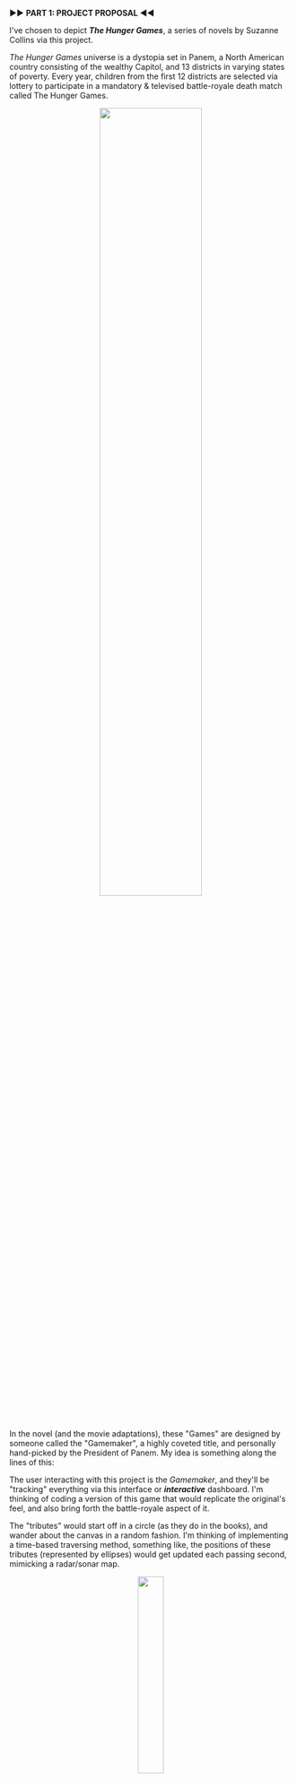 ▶️▶️ **PART 1: PROJECT PROPOSAL** ◀️◀️

I've chosen to depict ***The Hunger Games***, a series of novels by Suzanne Collins via this project.

*The Hunger Games* universe is a dystopia set in Panem, a North American country consisting of the wealthy Capitol, and 13 districts in varying states of poverty. Every year, children from the first 12 districts are selected via lottery to participate in a mandatory & televised battle-royale death match called The Hunger Games.

<p align= "center">
<img src= "./HungerGames_Poster.jpg" width=60%> </p>

In the novel (and the movie adaptations), these "Games" are designed by someone called the "Gamemaker", a highly coveted title, and personally hand-picked by the President of Panem. My idea is something along the lines of this:

The user interacting with this project is the *Gamemaker*, and they'll be "tracking" everything via this interface or ***interactive*** dashboard. I'm thinking of coding a version of this game that would replicate the original's feel, and also bring forth the battle-royale aspect of it.

The "tributes" would start off in a circle (as they do in the books), and wander about the canvas in a random fashion. I'm thinking of implementing a time-based traversing method, something like, the positions of these tributes (represented by ellipses) would get updated each passing second, mimicking a radar/sonar map.

<p align= "center">
<img src= "./InitialSketch_Tributes.jpg" width=30%>
<br>
Figure 1.1: "Tributes" starting-off position </p>
<br>
<p align= "center">
<img src= "./InitialSketch_Logic.jpg" width=60%>
<br>
Figure 1.2: Rough Digital Sketch of Project Implementation </p>

In addition to these, I'm thinking of exploring some "collision mechanics" i.e. how to code the ellipses' health or elimination tactics. Similarly, as Gamemaker, the user would be able to manipulate the Game using the mouse and/or keyboard, and would be able to alter the "gameplay", such as: eliminating tributes, or introducing obstacles (??). Ultimately, only one ellipse or tribute would remain on-screen, and shall be the "Victor" of the Game.

Right now, I think detecting collisions, and reducing "hitpoints" of ellipses accordingly would be quite challenging, but I'll try to figure out some method for that.

▶️▶️ **PART 2: PROJECT PSEUDO-CODE** ◀️◀️

This week, I've prepared the "staging ground" of the project i.e. the part where all the *tributes* are arranged in a circular fashion, just before the Game's commencement (refer Figure 1.1). The *Gamemaker* (user) then interacts using the keyboard to start the Game.

<p align= "center">
<img src = "./StagingGround.JPG" width=90%>
<br>
Figure 2.1: Live Screenshot of Staging Ground </p>

This part in itself was quite challenging and time-consuming because of the circular arrangement. After countless tries with *translate()* and *rotate()*, I ultimately decided to configure the canvas into WEBGL mode. This made p5 set its (0,0) coordinate to the center of the screen.

Furthermore, I've begun coding the active Game interface, and have generated the *tributes* in a random fashion, with their positions changing with each passing second. The position-change code requires further refinement at the moment. The ***active_game.js*** file includes the working code, along with all the various pseudo-code for all the upcoming features. These include:

**1. Class variables for storing tributes' hitpoints, hit values & unique district IDs**
```
this.district_id = [1-12]; --> will be given during instantiation: constructor(i);
this.hitpoints = 100;
this.hit_value = int(random(20,50));
```

**2. Class functions for detecting collisions & modifying hitpoints of tributes**
```
collision_detection()
{
  if(collision with self)
  {
    ignore;
  }
  else
  {
    for(all other tributes)
    {
      detect collision and reduce hitpoints accordingly;
    }
  }
}
hitpoints()
{
  if(collision)
  {
    hitpoints = hitpoints-(otherTribute.hit_value);
  }
}
```
**3. Separate functions for detecting "tribute eliminations" and "lone tribute"**
```
function tributesAlive()
{
  let tributeCounter = totalTributes;
  if(tributeObject.hitpoints==0)
  {
    tributeCounter--;
  }
}

function victorChecker()
{
  if(tributeCounter==1)
  {
    display tribute details;
  }
}
```
**4. Inclusion of cosmetic changes to the overall game aesthetic**
```
background-color: green -- BEAUTIFICATION
for(entire canvas)
{
  generate lines to mimic radar / gps;
}
```

▶️▶️ **PART 3: PROJECT COMPLETION** ◀️◀️

This week's work entailed completing the Mid-Term Project i.e. wrapping up with all programming, and making sure that every component executes as expected.

Just to recap, my project is based on the *Hunger Games* novel, and the user portrays the role of the Gamemaker. The project begins with the "Staging Grounds" screen wherein all the "tributes" (denoted by ellipses) are arranged in a circular fashion. The game awaits the user's input to initiate the countdown.

<p align = "center">
<img src = "./StagingGround_Final.JPG" width=90%>
<br>
Figure 3.1: Live Screenshot of the Updated Staging Ground </p>

User interaction is in the form of keyboard presses **and** mouse click to commence the Game. The gameplay consists of 24 tributes (2 from each district) battling it out in a battle-royale deathmatch. I've coded the interface in such a way that it resembles a radar / GPS tracker. The tributes' position updates randomly with each passing second. To get the "flashing radar dot" effect, I've coded a functionality that makes the stroke turn white & bold every 5 seconds.

All tributes have randomly assigned starting positions, 'x' & 'y' velocities, and attacking points (how much damage they'll inflict to other tributes upon collision). Similarly, all tributes start off with their respective hitpoints / health as 100. As the game progresses, and collisions occur between tributes, their hitpoints are reduced depending on whom they collided with. A tribute gets eliminated once their hitpoints become 0. To depict this visually, I've coded a functionality wherein the tributes' color changes from green to dark red, depending on how much health they have remaining. Furthermore, I've also coded in a section that checks and ignores collision occuring between "self", and also with tributes from the **same** district. Collision are depicted visually in the form of real-time short color changes, i.e. tributes would, for the duration of the collision, turn a dark purple hue and then change back to their respective colors based on their hitpoint values.

<p align = "center">
<img src = "./Gameplay_Start.JPG" width=90%>
<br>
Figure 3.2: Live Screenshot of the Game
<br>
<br>
<img src = "./Gameplay_InGame.JPG" width=90%>
<br>
Figure 3.3: Dynamic Health Update (In-Game) </p>

In addition to the time-based gameplay elements, I wanted to make it more interactive as well. I coded in a feature that would enable an in-game "Gamemaker Console" that allows the user to override the gameplay mechanics, and have the selected tributes eliminated. The console is a text field which takes the district number as its input, and eliminates the corresponding tribute, provided it's still active in the game and has not been previously eliminated.

<p align = "center">
<img src = "./GMConsole.JPG">
<br>
Figure 3.4: Gamemaker Console </p>

The last tribute remaining at the end is crowned the "Victor". The game stops the moment it detects only 1 tribute is remaining, and displays the winning district number in an overlay.

<p align = "center">
<img src = "./Victor.JPG" width=90%>
<br>
Figure 3.5: Victor of the Games </p>

To make the game feel more immersive and exciting, I've included a background score. Additionally, as in the book, whenever a tribute is eliminated in-game, a canon sound is heard signifying the event. I've replicated that scenario with my code as well. Whenever a tribute gets eliminated, a canon sound clip plays in the background too.
